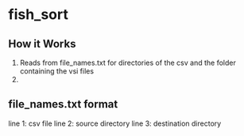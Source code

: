 # fish_sort

## How it Works
1. Reads from file_names.txt for directories of the csv and the folder containing the vsi files
2. 

## file_names.txt format
line 1: csv file
line 2: source directory
line 3: destination directory